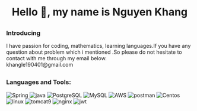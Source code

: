   <h1 align="center">Hello 👋, my name is Nguyen Khang </h1>
  
 ## <h3 align="left">Introducing </h3>
 <p>
  I have passion for coding, mathematics, learning languages.If you have any question about problem which i mentioned .So please do not hesitate to contact with me through my email below.</br>
  khangle190401@gmail.com
 </p>

## <h3 align="left">Languages and Tools:</h3>


![Spring](https://www.vectorlogo.zone/logos/springio/springio-ar21.svg)
![java](https://www.vectorlogo.zone/logos/java/java-vertical.svg)
![PostgreSQL](https://www.vectorlogo.zone/logos/postgresql/postgresql-icon.svg)
![MySQL](https://www.vectorlogo.zone/logos/mysql/mysql-icon.svg)
![AWS](https://www.vectorlogo.zone/logos/amazon_aws/amazon_aws-icon.svg)
![postman](https://www.vectorlogo.zone/logos/getpostman/getpostman-icon.svg)
![Centos](https://www.vectorlogo.zone/logos/centos/centos-icon.svg)
![linux](https://www.vectorlogo.zone/logos/linux/linux-icon.svg) 
![tomcat9](https://www.vectorlogo.zone/logos/apache_tomcat/apache_tomcat-icon.svg)
![nginx](https://www.vectorlogo.zone/logos/nginx/nginx-icon.svg)
![jwt](http://jwt.io/img/badge.svg)


